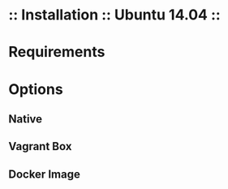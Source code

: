 :: Installation :: Ubuntu 14.04 ::
==================================

# Requirements

# Options

## Native

## Vagrant Box

## Docker Image
